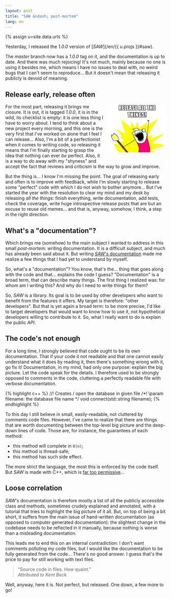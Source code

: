 ```yaml
---
layout: post
title: "SAW &ndash; post-mortem"
lang: en
---
```


{% assign u=site.data.urls %}

Yesterday, I released the *1.0.0* version of [*SAW*](/en/{{ u.projs }}#saw).

The *master* branch now has a *1.0.0* tag on it, and the documentation is up to
date. And there was much rejoicing! It's not much, mainly because no one is
using it besides me, which means I have no issues to deal with, no weird bugs
that I can't seem to reproduce... But it doesn't mean that releasing it
publicly is devoid of meaning.


## Release early, release often

<div style="float: right; margin: 0 0 16px 16px">
  <img src="/img/saw/release.png" width="180px" style="margin: 0" alt="RELASE ALL THE THINGS" />
</div>

For the most part, releasing it brings me closure. It is out, it is tagged
*1.0.0*, it is in the wild, its checklist is empty: it is one less thing I have
to worry about. I tend to think about a new project every morning, and this one
is the very first that I've worked on alone that I feel I can release... Also,
I'm a bit of a perfectionist when it comes to writing code, so releasing it
means that I'm finally starting to grasp the idea that nothing can ever *be*
perfect. Also, it is a way to do away with my "shyness" and accept the fact
that reviews and criticism is the way to grow and improve.

But the thing is... I know I'm missing the point. The goal of releasing early
and often is to improve with feedback, while I'm slowly starting to release
some "perfect" code with which I do not wish to bother anymore... But I've
started the year with the resolution to clear my mind and my desk by releasing
*all the things*: finish everything, write documentation, add tests, check the
coverage, write huge introspective release posts that are but an excuse to
reuse old memes... and that is, anyway, somehow, I think, a step in the right
direction.


## What's a "documentation"?

Which brings me (somehow) to the main subject I wanted to address in this small
*post-mortem*: writing documentation. It is a difficult subject, and much has
already been said about it. But writing
[*SAW*'s documentation](https://github.com/nicuveo/saw/wiki) made me realize a
few things that I had yet to understand by myself.

So, what's a "documentation"? You know, that's the... thing that goes along with
the code and that... explains the code I guess? "Documentation" is a broad
term, that can describe many things. The first thing I realized was: for whom
am I writing this? And why do I need to write things for them?

So, *SAW* is a library. Its goal is to be used by other developers who want to
benefit from the features it offers. My target is therefore: "other
developers". But that is yet again a broad term: to be more precise, I'd like
to target developers that would want to know how to use it, not hypothetical
developers willing to contribute to it. So, what I really want to do is explain
the public *API*.


## The code's not enough

For a long time, I strongly believed that code ought to be its own
documentation. That if your code it not readable and that one cannot easily
understand what it does by reading it, then there's something wrong with it, go
fix it! Documentation, in my mind, had only one purpose: explain the big
picture. Let the code speak for the details. I therefore used to be strongly
opposed to comments in the code, cluttering a perfectly readable file with
verbose documentation.

{% highlight c++ %}
//! Creates / open the database in given file
/*!
\param filename: the database file name
*/
void connect(std::string filename);
{% endhighlight %}

To this day I still believe in small, easily-readable, not cluttered by
comments code files. However, I've came to realize that there are things that
are worth documenting between the top-level big picture and the deep-down lines
of code. Those are, for instance, the guarantees of each method:

* this method will complete in `O(n)`;
* this method is thread-safe;
* this method has such side effect.

The more strict the language, the most this is enforced by the code itself. But
*SAW* is made with C++, which is
[far too permissive](http://en.cppreference.com/w/cpp/language/const_cast)...


## Loose correlation

*SAW*'s documentation is therefore mostly a list of all the publicly accessible
class and methods, sometimes crudely explained and annotated, with a tutorial
that tries to highlight the big picture of it all. But, on top of being a bit
short, it suffers from the main issue of hand-written documentation (as opposed
to computer generated documentation): the slightest change in the codebase
needs to be reflected in it manually, because nothing is worse than a
misleading documentation.

This leads me to end this on an internal contradiction: I don't want comments
polluting my code files, but I would like the documentation to be fully
generated from the code... There's no good answer. I guess that's the price to
pay for still working with text files.

> “Source code in files. How quaint.” <br />
> *Attributed to Kent Beck*

Well, anyway, here it is. Not perfect, but released. One down, a few more to
go!

